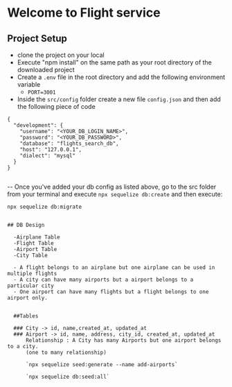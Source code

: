 # Welcome to Flight service

## Project Setup

- clone the project on your local
- Execute "npm install" on the same path as your root directory of the downloaded project
- Create a `.env` file in the root directory and add the following environment variable
     - `PORT=3001`
- Inside the `src/config` folder create a new file `config.json` and then add the following piece of code

```
{
  "development": {
    "username": "<YOUR_DB_LOGIN_NAME>",
    "password": "<YOUR_DB_PASSWORD>",
    "database": "flights_search_db",
    "host": "127.0.0.1",
    "dialect": "mysql"
  }
}


```
-- Once you've added your db config as listed above, go to the src folder from your terminal and execute `npx sequelize db:create`
and then execute:

`npx sequelize db:migrate`


```

## DB Design

  -Airplane Table
  -Flight Table
  -Airport Table
  -City Table

  - A flight belongs to an airplane but one airplane can be used in multiple flights
  - A city can have many airports but a airport belongs to a particular city
  - One airport can have many flights but a flight belongs to one airport only.


  ##Tables

  ### City -> id, name,created_at, updated_at
  ### Airport -> id, name, address, city_id, created_at, updated_at
      Relationship : A City has many Airports but one airport belongs to a city.
      (one to many relationship)

      `npx sequelize seed:generate --name add-airports`

      `npx sequelize db:seed:all`

```
